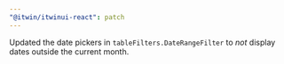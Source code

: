 ```yaml
---
"@itwin/itwinui-react": patch
---
```


Updated the date pickers in `tableFilters.DateRangeFilter` to _not_ display dates outside the current month.
